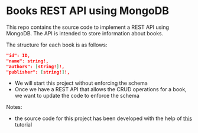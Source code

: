 # Books REST API using MongoDB

This repo contains the source code to implement a REST API using MongoDB. The API is intended to store information about books.

The structure for each book is as follows:
```JSON
"id": ID,
"name": string!,
"authors": [string!]!,
"publisher": [string!]!,
```

* We will start this project without enforcing the schema
* Once we have a REST API that allows the CRUD operations for a book, we want to update the code to enforce the schema

Notes:
* the source code for this project has been developed with the help of [this](https://www.mongodb.com/compatibility/using-typescript-with-mongodb-tutorial) tutorial

